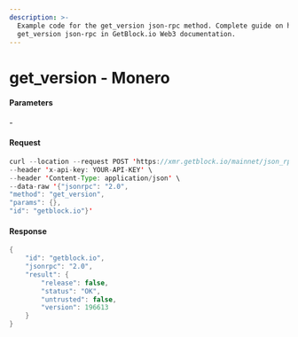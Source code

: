 ```yaml
---
description: >-
  Example code for the get_version json-rpc method. Сomplete guide on how to use
  get_version json-rpc in GetBlock.io Web3 documentation.
---
```


# get\_version - Monero

#### Parameters

\-

#### Request

```java
curl --location --request POST 'https://xmr.getblock.io/mainnet/json_rpc' \ 
--header 'x-api-key: YOUR-API-KEY' \ 
--header 'Content-Type: application/json' \ 
--data-raw '{"jsonrpc": "2.0",
"method": "get_version",
"params": {},
"id": "getblock.io"}'
```

#### Response

```java
{
    "id": "getblock.io",
    "jsonrpc": "2.0",
    "result": {
        "release": false,
        "status": "OK",
        "untrusted": false,
        "version": 196613
    }
}
```
